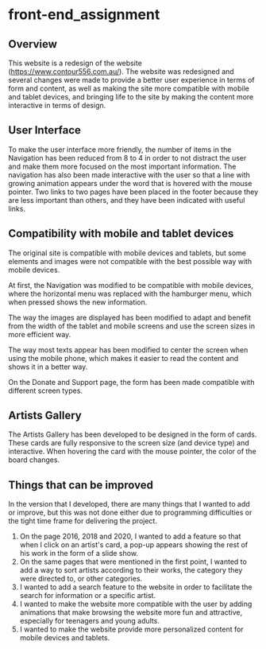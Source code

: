 # front-end_assignment

## Overview

This website is a redesign of the website (https://www.contour556.com.au/). The website was redesigned and several changes were made to provide a better user experience in terms of form and content, as well as making the site more compatible with mobile and tablet devices, and bringing life to the site by making the content more interactive in terms of design.

## User Interface

To make the user interface more friendly, the number of items in the Navigation has been reduced from 8 to 4 in order to not distract the user and make them more focused on the most important information. The navigation has also been made interactive with the user so that a line with growing animation appears under the word that is hovered with the mouse pointer.
Two links to two pages have been placed in the footer because they are less important than others, and they have been indicated with useful links.

## Compatibility with mobile and tablet devices

The original site is compatible with mobile devices and tablets, but some elements and images were not compatible with the best possible way with mobile devices.

At first, the Navigation was modified to be compatible with mobile devices, where the horizontal menu was replaced with the hamburger menu, which when pressed shows the new information.

The way the images are displayed has been modified to adapt and benefit from the width of the tablet and mobile screens and use the screen sizes in more efficient way.

The way most texts appear has been modified to center the screen when using the mobile phone, which makes it easier to read the content and shows it in a better way.

On the Donate and Support page, the form has been made compatible with different screen types.

## Artists Gallery

The Artists Gallery has been developed to be designed in the form of cards. These cards are fully responsive to the screen size (and device type) and interactive. When hovering the card with the mouse pointer, the color of the board changes.

## Things that can be improved

In the version that I developed, there are many things that I wanted to add or improve, but this was not done either due to programming difficulties or the tight time frame for delivering the project.

1. On the page 2016, 2018 and 2020, I wanted to add a feature so that when I click on an artist's card, a pop-up appears showing the rest of his work in the form of a slide show.
2. On the same pages that were mentioned in the first point, I wanted to add a way to sort artists according to their works, the category they were directed to, or other categories.
3. I wanted to add a search feature to the website in order to facilitate the search for information or a specific artist.
4. I wanted to make the website more compatible with the user by adding animations that make browsing the website more fun and attractive, especially for teenagers and young adults.
5. I wanted to make the website provide more personalized content for mobile devices and tablets.






